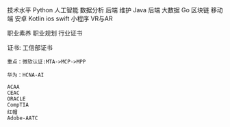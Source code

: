技术水平
	Python 
		人工智能
		数据分析
		后端
		维护
	Java
		后端
		大数据
	Go
		区块链
	移动端
		安卓
			Kotlin
		ios
			swift
		小程序
	VR与AR

职业素养
职业规划
行业证书

证书:
	工信部证书

	重点：微软认证:MTA->MCP->MPP

	华为：HCNA-AI

	ACAA
	CEAC
	ORACLE
	CompTIA
	红帽
	Adobe-AATC
	
	
